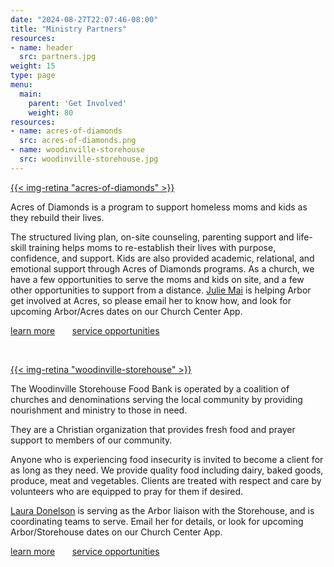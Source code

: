 ```yaml
---
date: "2024-08-27T22:07:46-08:00"
title: "Ministry Partners"
resources:
- name: header
  src: partners.jpg
weight: 15
type: page
menu:
  main:
    parent: 'Get Involved'
    weight: 80
resources:
- name: acres-of-diamonds
  src: acres-of-diamonds.png
- name: woodinville-storehouse
  src: woodinville-storehouse.jpg
---
```



<a href="https://www.acresofdiamonds.org/">{{< img-retina "acres-of-diamonds" >}}</a>

Acres of Diamonds is a program to support homeless moms and kids as they rebuild their lives.

The structured living plan, on-site counseling, parenting support and life-skill training helps moms to re-establish their lives with purpose, confidence, and support. Kids are also provided academic, relational, and emotional support through Acres of Diamonds programs. As a church, we have a few opportunities to serve the moms and kids on site, and a few other opportunities to support from a distance. <a href="mailto:julievu87@gmail.com">Julie Mai</a> is helping Arbor get involved at Acres, so please email her to know how, and look for upcoming Arbor/Acres dates on our Church Center App. 


<div class="event-details">
<a class="button" href="https://www.acresofdiamonds.org/volunteer/">learn more</a>
&nbsp;
&nbsp;
&nbsp;
<a class="button" href="https://arborchurch.churchcenter.com/registrations/events/category/73968">service opportunities</a>
</div>

<p>&nbsp;</p>

<a href="https://www.woodinvillestorehouse.org/">{{< img-retina "woodinville-storehouse" >}}</a>

The Woodinville Storehouse Food Bank is operated by a coalition of churches and denominations serving the local community by providing nourishment and ministry to those in need.

They are a Christian organization that provides fresh food and prayer support to members of our community. 

Anyone who is experiencing food insecurity is invited to become a client for as long as they need. We provide quality food including dairy, baked goods, produce, meat and vegetables. Clients are treated with respect and care by volunteers who are equipped to pray for them if desired.

<a href="mailto:lauradonelson@gmail.com">Laura Donelson</a> is serving as the Arbor liaison with the Storehouse, and is coordinating teams to serve. Email her for details, or look for upcoming Arbor/Storehouse dates on our Church Center App. 

<div class="event-details">
<a class="button" href="https://www.woodinvillestorehouse.org/getinvolved">learn more</a>
&nbsp;
&nbsp;
&nbsp;
<a class="button" href="https://arborchurch.churchcenter.com/registrations/events/category/73968">service opportunities</a>
</div>

